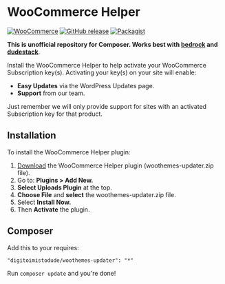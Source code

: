 WooCommerce Helper
=================
[![WooCommerce](https://img.shields.io/badge/WooCommerce-Helper-a46497.svg?style=flat-square)](https://docs.woocommerce.com/document/woocommerce-helper/) [![GitHub release](https://img.shields.io/github/release/digitoimistodude/woothemes-updater.svg?style=flat-square)](https://github.com/digitoimistodude/woothemes-updater/releases) [![Packagist](https://img.shields.io/packagist/dt/digitoimistodude/woothemes-updater.svg?style=flat-square)](https://packagist.org/packages/digitoimistodude/woothemes-updater)

**This is unofficial repository for Composer. Works best with [bedrock](https://github.com/roots/bedrock) and [dudestack](https://github.com/digitoimistodude/dudestack)**.

Install the WooCommerce Helper to help activate your WooCommerce Subscription key(s). Activating your key(s) on your site will enable:

- **Easy Updates** via the WordPress Updates page.
- **Support** from our team.

Just remember we will only provide support for sites with an activated Subscription key for that product.

## Installation

To install the WooCommerce Helper plugin:

1. [Download](http://woodojo.s3.amazonaws.com/downloads/woothemes-updater/woothemes-updater.zip) the WooCommerce Helper plugin (woothemes-updater.zip file).
2. Go to: **Plugins > Add New.**
3. **Select Uploads Plugin** at the top.
4. **Choose File** and **select** the woothemes-updater.zip file.
5. Select **Install Now.**
6. Then **Activate** the plugin.

## Composer

Add this to your requires:

````
"digitoimistodude/woothemes-updater": "*"
````

Run `composer update` and you're done!
